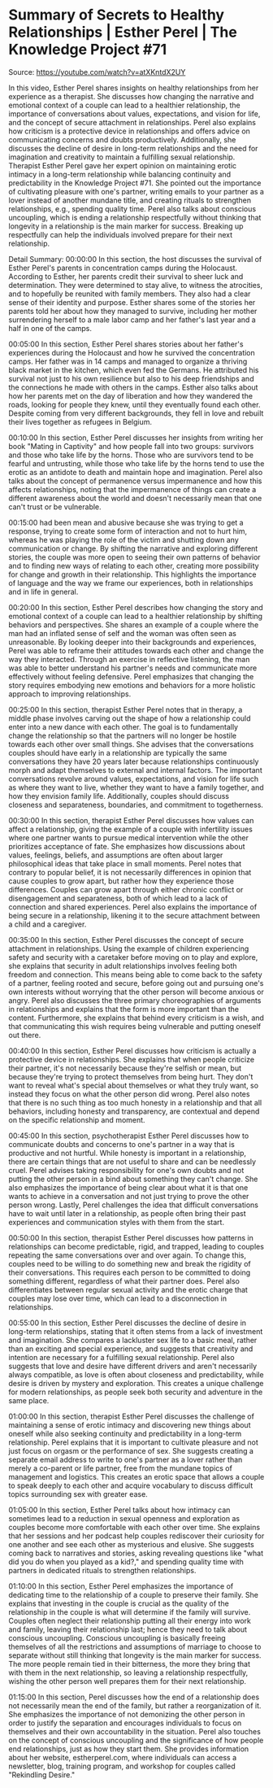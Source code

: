 # Summary of Secrets to Healthy Relationships | Esther Perel | The Knowledge Project #71

Source: https://youtube.com/watch?v=atXKntdX2UY

In this video, Esther Perel shares insights on healthy relationships from her experience as a therapist. She discusses how changing the narrative and emotional context of a couple can lead to a healthier relationship, the importance of conversations about values, expectations, and vision for life, and the concept of secure attachment in relationships. Perel also explains how criticism is a protective device in relationships and offers advice on communicating concerns and doubts productively. Additionally, she discusses the decline of desire in long-term relationships and the need for imagination and creativity to maintain a fulfilling sexual relationship.
Therapist Esther Perel gave her expert opinion on maintaining erotic intimacy in a long-term relationship while balancing continuity and predictability in the Knowledge Project #71. She pointed out the importance of cultivating pleasure with one's partner, writing emails to your partner as a lover instead of another mundane title, and creating rituals to strengthen relationships, e.g., spending quality time. Perel also talks about conscious uncoupling, which is ending a relationship respectfully without thinking that longevity in a relationship is the main marker for success. Breaking up respectfully can help the individuals involved prepare for their next relationship.

Detail Summary: 
00:00:00
In this section, the host discusses the survival of Esther Perel's parents in concentration camps during the Holocaust. According to Esther, her parents credit their survival to sheer luck and determination. They were determined to stay alive, to witness the atrocities, and to hopefully be reunited with family members. They also had a clear sense of their identity and purpose. Esther shares some of the stories her parents told her about how they managed to survive, including her mother surrendering herself to a male labor camp and her father's last year and a half in one of the camps.

00:05:00
In this section, Esther Perel shares stories about her father's experiences during the Holocaust and how he survived the concentration camps. Her father was in 14 camps and managed to organize a thriving black market in the kitchen, which even fed the Germans. He attributed his survival not just to his own resilience but also to his deep friendships and the connections he made with others in the camps. Esther also talks about how her parents met on the day of liberation and how they wandered the roads, looking for people they knew, until they eventually found each other. Despite coming from very different backgrounds, they fell in love and rebuilt their lives together as refugees in Belgium.

00:10:00
In this section, Esther Perel discusses her insights from writing her book "Mating in Captivity" and how people fall into two groups: survivors and those who take life by the horns. Those who are survivors tend to be fearful and untrusting, while those who take life by the horns tend to use the erotic as an antidote to death and maintain hope and imagination. Perel also talks about the concept of permanence versus impermanence and how this affects relationships, noting that the impermanence of things can create a different awareness about the world and doesn't necessarily mean that one can't trust or be vulnerable.

00:15:00
had been mean and abusive because she was trying to get a response, trying to create some form of interaction and not to hurt him, whereas he was playing the role of the victim and shutting down any communication or change. By shifting the narrative and exploring different stories, the couple was more open to seeing their own patterns of behavior and to finding new ways of relating to each other, creating more possibility for change and growth in their relationship. This highlights the importance of language and the way we frame our experiences, both in relationships and in life in general.

00:20:00
In this section, Esther Perel describes how changing the story and emotional context of a couple can lead to a healthier relationship by shifting behaviors and perspectives. She shares an example of a couple where the man had an inflated sense of self and the woman was often seen as unreasonable. By looking deeper into their backgrounds and experiences, Perel was able to reframe their attitudes towards each other and change the way they interacted. Through an exercise in reflective listening, the man was able to better understand his partner's needs and communicate more effectively without feeling defensive. Perel emphasizes that changing the story requires embodying new emotions and behaviors for a more holistic approach to improving relationships.

00:25:00
In this section, therapist Esther Perel notes that in therapy, a middle phase involves carving out the shape of how a relationship could enter into a new dance with each other. The goal is to fundamentally change the relationship so that the partners will no longer be hostile towards each other over small things. She advises that the conversations couples should have early in a relationship are typically the same conversations they have 20 years later because relationships continuously morph and adapt themselves to external and internal factors. The important conversations revolve around values, expectations, and vision for life such as where they want to live, whether they want to have a family together, and how they envision family life. Additionally, couples should discuss closeness and separateness, boundaries, and commitment to togetherness.

00:30:00
In this section, therapist Esther Perel discusses how values can affect a relationship, giving the example of a couple with infertility issues where one partner wants to pursue medical intervention while the other prioritizes acceptance of fate. She emphasizes how discussions about values, feelings, beliefs, and assumptions are often about larger philosophical ideas that take place in small moments. Perel notes that contrary to popular belief, it is not necessarily differences in opinion that cause couples to grow apart, but rather how they experience those differences. Couples can grow apart through either chronic conflict or disengagement and separateness, both of which lead to a lack of connection and shared experiences. Perel also explains the importance of being secure in a relationship, likening it to the secure attachment between a child and a caregiver.

00:35:00
In this section, Esther Perel discusses the concept of secure attachment in relationships. Using the example of children experiencing safety and security with a caretaker before moving on to play and explore, she explains that security in adult relationships involves feeling both freedom and connection. This means being able to come back to the safety of a partner, feeling rooted and secure, before going out and pursuing one's own interests without worrying that the other person will become anxious or angry. Perel also discusses the three primary choreographies of arguments in relationships and explains that the form is more important than the content. Furthermore, she explains that behind every criticism is a wish, and that communicating this wish requires being vulnerable and putting oneself out there.

00:40:00
In this section, Esther Perel discusses how criticism is actually a protective device in relationships. She explains that when people criticize their partner, it's not necessarily because they're selfish or mean, but because they're trying to protect themselves from being hurt. They don't want to reveal what's special about themselves or what they truly want, so instead they focus on what the other person did wrong. Perel also notes that there is no such thing as too much honesty in a relationship and that all behaviors, including honesty and transparency, are contextual and depend on the specific relationship and moment.

00:45:00
In this section, psychotherapist Esther Perel discusses how to communicate doubts and concerns to one's partner in a way that is productive and not hurtful. While honesty is important in a relationship, there are certain things that are not useful to share and can be needlessly cruel. Perel advises taking responsibility for one's own doubts and not putting the other person in a bind about something they can't change. She also emphasizes the importance of being clear about what it is that one wants to achieve in a conversation and not just trying to prove the other person wrong. Lastly, Perel challenges the idea that difficult conversations have to wait until later in a relationship, as people often bring their past experiences and communication styles with them from the start.

00:50:00
In this section, therapist Esther Perel discusses how patterns in relationships can become predictable, rigid, and trapped, leading to couples repeating the same conversations over and over again. To change this, couples need to be willing to do something new and break the rigidity of their conversations. This requires each person to be committed to doing something different, regardless of what their partner does. Perel also differentiates between regular sexual activity and the erotic charge that couples may lose over time, which can lead to a disconnection in relationships.

00:55:00
In this section, Esther Perel discusses the decline of desire in long-term relationships, stating that it often stems from a lack of investment and imagination. She compares a lackluster sex life to a basic meal, rather than an exciting and special experience, and suggests that creativity and intention are necessary for a fulfilling sexual relationship. Perel also suggests that love and desire have different drivers and aren't necessarily always compatible, as love is often about closeness and predictability, while desire is driven by mystery and exploration. This creates a unique challenge for modern relationships, as people seek both security and adventure in the same place.

01:00:00
In this section, therapist Esther Perel discusses the challenge of maintaining a sense of erotic intimacy and discovering new things about oneself while also seeking continuity and predictability in a long-term relationship. Perel explains that it is important to cultivate pleasure and not just focus on orgasm or the performance of sex. She suggests creating a separate email address to write to one's partner as a lover rather than merely a co-parent or life partner, free from the mundane topics of management and logistics. This creates an erotic space that allows a couple to speak deeply to each other and acquire vocabulary to discuss difficult topics surrounding sex with greater ease.

01:05:00
In this section, Esther Perel talks about how intimacy can sometimes lead to a reduction in sexual openness and exploration as couples become more comfortable with each other over time. She explains that her sessions and her podcast help couples rediscover their curiosity for one another and see each other as mysterious and elusive. She suggests coming back to narratives and stories, asking revealing questions like "what did you do when you played as a kid?," and spending quality time with partners in dedicated rituals to strengthen relationships.

01:10:00
In this section, Esther Perel emphasizes the importance of dedicating time to the relationship of a couple to preserve their family. She explains that investing in the couple is crucial as the quality of the relationship in the couple is what will determine if the family will survive. Couples often neglect their relationship putting all their energy into work and family, leaving their relationship last; hence they need to talk about conscious uncoupling. Conscious uncoupling is basically freeing themselves of all the restrictions and assumptions of marriage to choose to separate without still thinking that longevity is the main marker for success. The more people remain tied in their bitterness, the more they bring that with them in the next relationship, so leaving a relationship respectfully, wishing the other person well prepares them for their next relationship.

01:15:00
In this section, Perel discusses how the end of a relationship does not necessarily mean the end of the family, but rather a reorganization of it. She emphasizes the importance of not demonizing the other person in order to justify the separation and encourages individuals to focus on themselves and their own accountability in the situation. Perel also touches on the concept of conscious uncoupling and the significance of how people end relationships, just as how they start them. She provides information about her website, estherperel.com, where individuals can access a newsletter, blog, training program, and workshop for couples called "Rekindling Desire."

